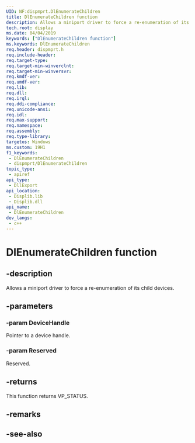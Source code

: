 ```yaml
---
UID: NF:dispmprt.DlEnumerateChildren
title: DlEnumerateChildren function
description: Allows a miniport driver to force a re-enumeration of its child devices.
tech.root: display
ms.date: 04/04/2019
keywords: ["DlEnumerateChildren function"]
ms.keywords: DlEnumerateChildren
req.header: dispmprt.h
req.include-header: 
req.target-type: 
req.target-min-winverclnt: 
req.target-min-winversvr: 
req.kmdf-ver: 
req.umdf-ver: 
req.lib: 
req.dll: 
req.irql: 
req.ddi-compliance: 
req.unicode-ansi: 
req.idl: 
req.max-support: 
req.namespace: 
req.assembly: 
req.type-library: 
targetos: Windows
ms.custom: 19H1
f1_keywords:
 - DlEnumerateChildren
 - dispmprt/DlEnumerateChildren
topic_type:
 - apiref
api_type:
 - DllExport
api_location:
 - Displib.lib
 - Displib.dll
api_name:
 - DlEnumerateChildren
dev_langs:
 - c++
---
```


# DlEnumerateChildren function


## -description

Allows a miniport driver to force a re-enumeration of its child devices.

## -parameters

### -param DeviceHandle

Pointer to a device handle.

### -param Reserved

Reserved.

## -returns

This function returns VP_STATUS.

## -remarks

## -see-also

